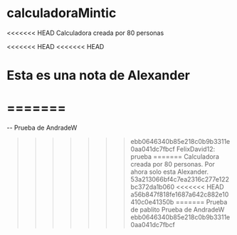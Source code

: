 # calculadoraMintic
<<<<<<< HEAD
Calculadora creada por 80 personas

<<<<<<< HEAD
<<<<<<< HEAD
# Esta es una nota de Alexander
=======
=======

-- Prueba de AndradeW

>>>>>>> ebb0646340b85e218c0b9b3311e0aa041dc7fbcf
FelixDavid12: prueba
=======
Calculadora creada por 80 personas.
Por ahora solo esta Alexander.
>>>>>>> 53a213066bf4c7ea2316c277e122bc372da1b060
<<<<<<< HEAD
>>>>>>> a56b847f818fe1687a642c882e10410c0e41350b
=======
Prueba de pablito
Prueba de AndradeW
>>>>>>> ebb0646340b85e218c0b9b3311e0aa041dc7fbcf
